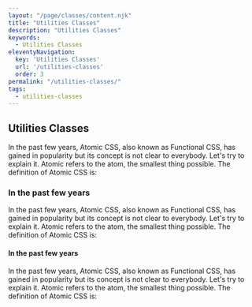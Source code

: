 ```yaml
---
layout: "/page/classes/content.njk"
title: "Utilities Classes"
description: "Utilities Classes"
keywords: 
  - Utilities Classes
eleventyNavigation:
  key: 'Utilities Classes'
  url: '/utilities-classes'
  order: 3
permalink: "/utilities-classes/"
tags: 
  - utilities-classes
---
```


## Utilities Classes

In the past few years, Atomic CSS, also known as Functional CSS, has gained in popularity but its concept is not clear to everybody. Let's try to explain it.
Atomic refers to the atom, the smallest thing possible. The definition of Atomic CSS is:

### In the past few years

In the past few years, Atomic CSS, also known as Functional CSS, has gained in popularity but its concept is not clear to everybody. Let's try to explain it.
Atomic refers to the atom, the smallest thing possible. The definition of Atomic CSS is:

#### In the past few years

In the past few years, Atomic CSS, also known as Functional CSS, has gained in popularity but its concept is not clear to everybody. Let's try to explain it.
Atomic refers to the atom, the smallest thing possible. The definition of Atomic CSS is: